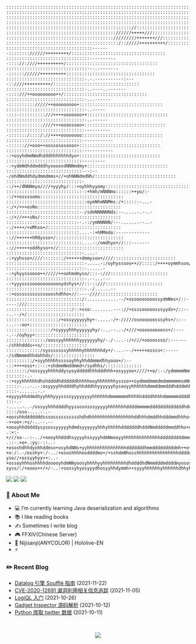 ```
::::::::::::::::::::::::::::::::::::::::::::::::::::::::::::::::::::::::::::::::::::::::::::::::::::
::::::::::::::::::::::::::::::::::::::::::::::::::::::::::::::::::::::::::::::::::::::::::::::::::::
::::::::::::::::::::::::::::::::::::::::::::::::::::::::::::::::::::::::::::::::::::::::::::::::::::
::::::::::::::::::::::::::::::::::::::::::::::::::::::::::::::::::::::::::::::::::::::::::::::::::::
:::::::::::::::::::::::::::::::::::::::::::::::://::::::::::::::::::::::::::::::::::::::::::::::::::
:::::::::::::::::::::::::::::::::::::::::://////+++++///::::::::::::::::::::::::::::::::::::::::::::
::::::::::::::::::::::::::::::::::::::::://///////+++++++///::::::::::::::::::::::::::::::::::::::::
:::::::::::::::::::::::::::::::::::::::::::/:://///++++++++++/::::::::::::::::::::::::::::::::::::::
:::::::::::::::::::::::::::::::::-------:::::::://////+++++++++/::::::::::::::::::::::::::::::::::::
::::::::::::::::::::::::::::::::-----------:::://:////++++++++++/:::::::::::::::::::::::::::::::::::
:::::::::::::::::::::::::::::::---.---------:::::://////++++++++++::::::::::::::::::::::::::::::::::
::::::::::::::::::::::::::::::-.-.-----------:----::////++++++++++/:::::::::::::::::::::::::::::::::
::::::::::::::::::::::::::::::-..----..--------::::///++ooooooooo++/::::::::::::::::::::::::::::::::
::::::::::::::::::::::::::::::-...-------:::::::::://///++ooooooooo+::::::::::::::::::::::::::::::::
::::::::::::::::::::::::::::::-..------:::-::::::::::///++++ooooooo++:::::::::::::::::::::::::::::::
::::::::::::::::::::::::::::::-..-------:::::::::::::////+++oooosooo+:::::::::::::::::::::::::::::::
::::::::::::::::::::::::::::::-----------:::::::/::::/://++++oooooooo:::::::::::::::::::::::::::::::
:::::::::::::::::::::::::::::-------------:::::://+ooo++oossososoooo+:::::::::::::::::::::::::::::::
:::::::::::::::::::::::::::::-------------:+osyhdmmNmdhdddhhhhhhhdyo+:::::::::::::::::::::::::::::::
:::::::::::::::::::::::::::::----:-----:+ydmNdhddmdddhyoooosdNNNmdmy+:::::::::::::::::::::::::::::::
:::::::::::::::::::::::::::::---:---/ohdNmddhdydmmdmms+//+ohNNNdmdNh/:::::::::::::::::::::::::::::::
:::::::::::::::::::::::::::::--:/++/dNNNmyo////+yyyhy/:::+oyhhhyyomy::::::::::::::::::::::::::::::::
:::::::::::::::::::::::::::::-:+hmh/mNNNmo::::::++yo/:--:/++osssoomo::::::::::::::::::::::::::::::::
:::::::::::::::::::::::::::::::oymNhmNNMms:/+:::::--...--:/+/+++osNo::::::::::::::::::::::::::::::::
::::::::::::::::::::::::::::--/sdmNNNNNNds:--.....-.--.--:/+//+++sNs/:::::::::::::::::::::::::::::::
:::::::::::::::::::::::::::--.-:/ymNNNNN/---.......--..--:/++++/+oMhso+/::::::::::::::::::::::::::::
::::::::::::::::::::::::::::....-:+hMMmdo:--------------://++++++hMdysso+/::::::::::::::::::::::::::
:::::::::::::::::::::::::::::....-:/omdhyo+//:::--------://+++++oddhyso++//:::::::::::::::::::::::::
:::::::::::::::::::::::::::::-....--:+yyhsso+////::::::::/++++++dmmysoo+////::::::::::::::::::::::::
::::::::::::::::::::::::::::::-.....-:/oyhysssoo++//:::::/++++oymmhsoo//::://:::::::::::::::::::::::
::::::::::::::::::::::::::::::-......--:+yhyyssoooo++/////++oohmdmyso/:::-:///::::::::::::::::::::::
::::::::::::::::::::::::::::::-.--...----:+yyyssssoooooooooooydshys+//::-::///::::::::::::::::::::::
::::::::::::::::::::::::::::::-.-/......---:+osssssssssssoooshdhho+//:----////::::::::::::::::::::::
:::::::::::::::::::::::::::::/:............--/+osoooooooossydmNms+/::-----:///::::::::::::::::::::::
:::::::::::::::::::::::::/::+sso:........---://+ssssooooosssyyds+/::---..--/+/::::::::::::::::::::::
::::::::::::::::::::/+ossyyyyyyhy+-.....-/+-/////osoooooosssyhs+/::---..--:oo+::::::::::::::::::::::
:::::::::::::::::/+syyyyhhhyyyyyyhy/-...--..-/+///+oooooooooss+/:----.--/oyhyy+:::::::::::::::::::::
:::::::::::::::/oossyyhhhhhhyyyyyyyhy/-./-...-:/+///+oooossso/:-------/shhhddds++s/:::::::::::::::::
:::::::::::::/sysssssssyhhhhhyhhhhhhhdy+/-...---/+++++ossss+:------/sdNmmmdhhdohhds/::::::::::::::::
::::::::::/+syyhhhhhssssoyhhyhhddmmmdhhyooo+/:---::++++oss+::-::+shdmmNmddmmd+/sydhhs/::::::::::::::
::::::::/+ossyyyhhhhddysyoydddddhhhdddhhh+osyyyoo+////++o/:-:/ydmmmmNmmNNmdmmyshymdhhy/:::::::::::::
:::::::-.--:+syyhhhhhhdhshddddhddddddhhhhhooyhhhhhhhyssso++oydmmdmmmdmdmmmmmmsmNmmdddho/::::::::::::
:::::-...-..-:osyyyyhhddddhyhhdddhhyyyyyyhysooyyhhhhhhdmmddmmdddhdddmhhhdddmmdNNmddddho+/:::::::::::
::::-.......-.-+oyyyyhhddmdhyyhhhyyyssssyyyyyyyyhhhhhhdmmmmmmdhhhhhddddhhhhdmmmmmddddho+//://:::::::
:::-.--.....-..-/ossyyhhhddddhyyssososssyyyyyhhhhhhhddddmmmmmdddddddddddddhddmmmmmddhho/+/+dhso/::::
::::/oso-....-..-+oosshhdddddddsssosssssssssshdhdhhhhhhhhhhhhhhhhhddhhhdmddhhdddmmdhhho++/odh+oso:::
-++oo+:+s/-..--.--+oooyhhdddddysysossyyyyyhdmdsyyyyyyhhhyhhhhhdddddddhdddNmdddddmmddhho+o+sdy/ss++::
.:+:-+///so-.-:-../+oooyhhdddhsyyyyhssyyyhdmNmooyyhhhhhhhhhhhhhhdddddddddmmdddddddmmdh++o+sdhooo/o/:
.::-.+o+.:yy:-::..-+ososhdhhdyohhddmso+osyhdNNs+yyhhhhhhhhhhhhhhhdddddddhmmdddddddddmh++o+yddhhyso+:
+o:/:.-/osshy+:/-..:+ososhhhhooddddmo+/+sshdmNhosshhhhhhhhhhhhhhhhdddddhhmNddddddddddms+soyhhddhho+/
yso//+ossyyhyy++:..-+ossoyhhhoshhhhdooooyhdmNNyoosyhhhhyyhhhhhhhhhdhddddhdNmmdddmddddmyososoooooo++s
syss/:/+oooo++/+/-..:+oossyhyosyyydhosyyhhdymmh++syyyhhhhhhyhhhhhhdhhyhhhdNNNdddmmdhddyosoooosooohs/
```

<p>
    <img src="https://komarev.com/ghpvc/?username=jckling&color=brightgreen">
    <img src="https://img.shields.io/github/last-commit/jckling/jckling?style=flat">
    <img src="https://travis-ci.com/jckling/jckling.svg?branch=master">
</p>

### 🎉 About Me

- 💻 I’m currently learning Java deserialization and algorithms
- 📚 I like reading books
- ✍ Sometimes I write blog
- 🎮 FFXIV(Chinese Server)
- 🌈 Nijisanji(ANYCOLOR) | Hololive-EN
- ⚡ 

### ✏️ Recent Blog

<!-- blog starts -->
- [Datalog 引擎 Soufflé 指南](https://jckling.github.io/2021/11/22/Other/Datalog%20%E5%BC%95%E6%93%8E%20Souffl%C3%A9%20%E6%8C%87%E5%8D%97/) (2021-11-22)
- [CVE-2020-12691 漏洞利用相关信息追踪](https://jckling.github.io/2021/11/05/Jaeger/CVE-2020-12691%20%E6%BC%8F%E6%B4%9E%E5%88%A9%E7%94%A8%E7%9B%B8%E5%85%B3%E4%BF%A1%E6%81%AF%E8%BF%BD%E8%B8%AA/) (2021-11-05)
- [LogiQL 入门](https://jckling.github.io/2021/10/26/Other/LogiQL%20%E5%85%A5%E9%97%A8/) (2021-10-26)
- [Gadget Inspector 源码解析](https://jckling.github.io/2021/10/12/Security/Gadget%20Inspector%20%E6%BA%90%E7%A0%81%E8%A7%A3%E6%9E%90/) (2021-10-12)
- [Python 爬取 twitter 数据](https://jckling.github.io/2021/10/11/Other/Python%20%E7%88%AC%E5%8F%96%20twitter%20%E6%95%B0%E6%8D%AE/) (2021-10-11)
<!-- blog ends -->

<br />

<p align="center">
    <img align="center" src="https://github-readme-stats.vercel.app/api?username=jckling&show_icons=true" />
</p>
